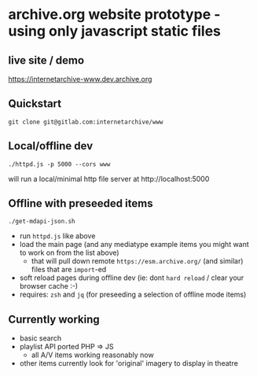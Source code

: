 # archive.org website prototype - using only javascript static files

## live site / demo
https://internetarchive-www.dev.archive.org


## Quickstart
```
git clone git@gitlab.com:internetarchive/www
```


## Local/offline dev
```
./httpd.js -p 5000 --cors www
```
will run a local/minimal http file server at http://localhost:5000

## Offline with preseeded items
```
./get-mdapi-json.sh
```
- run `httpd.js` like above
- load the main page (and any mediatype example items you might want to work on from the list above)
  - that will pull down remote `https://esm.archive.org/` (and similar) files that are `import`-ed
- soft reload pages during offline dev (ie: dont `hard reload` / clear your browser cache :-)
- requires: `zsh` and `jq` (for preseeding a selection of offline mode items)


## Currently working
- basic search
- playlist API ported PHP => JS
  - all A/V items working reasonably now
- other items currently look for 'original' imagery to display in theatre
